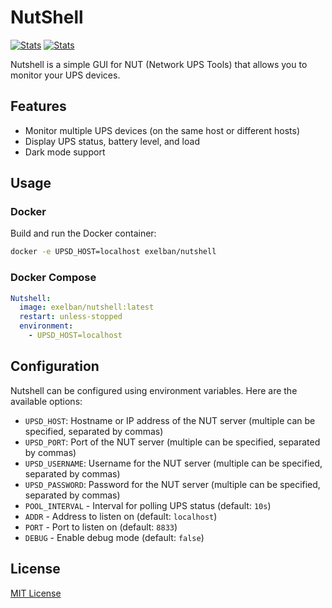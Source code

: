 # NutShell

[![Stats](https://serhiy.s3.eu-central-1.amazonaws.com/Github_repo/nutshell/nutshell-list.png)]()
[![Stats](https://serhiy.s3.eu-central-1.amazonaws.com/Github_repo/nutshell/nutshell-details.png)]()

Nutshell is a simple GUI for NUT (Network UPS Tools) that allows you to monitor your UPS devices.

## Features
- Monitor multiple UPS devices (on the same host or different hosts)
- Display UPS status, battery level, and load
- Dark mode support

## Usage

### Docker
Build and run the Docker container:
```sh
docker -e UPSD_HOST=localhost exelban/nutshell
```

### Docker Compose
```yaml
Nutshell:
  image: exelban/nutshell:latest
  restart: unless-stopped
  environment:
    - UPSD_HOST=localhost
```

## Configuration
Nutshell can be configured using environment variables. Here are the available options:
- `UPSD_HOST`: Hostname or IP address of the NUT server (multiple can be specified, separated by commas)
- `UPSD_PORT`: Port of the NUT server (multiple can be specified, separated by commas)
- `UPSD_USERNAME`: Username for the NUT server (multiple can be specified, separated by commas)
- `UPSD_PASSWORD`: Password for the NUT server (multiple can be specified, separated by commas)
- `POOL_INTERVAL` - Interval for polling UPS status (default: `10s`)
- `ADDR` - Address to listen on (default: `localhost`)
- `PORT` - Port to listen on (default: `8833`)
- `DEBUG` - Enable debug mode (default: `false`)

## License
[MIT License](https://github.com/exelban/nutshell/blob/master/LICENSE)

